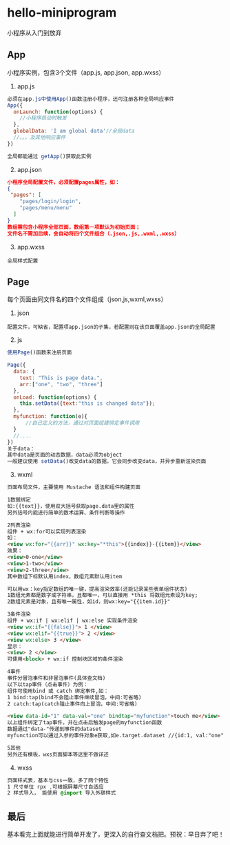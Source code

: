 # hello-miniprogram
小程序从入门到放弃


## App
小程序实例，包含3个文件（app.js, app.json, app.wxss）       
1. app.js       
```JavaScript
必须在app.js中使用App()函数注册小程序，还可注册各种全局响应事件
App({
  onLaunch: function(options) {
    //小程序启动时触发
  },
  globalData: 'I am global data'//全局data
  //。。。及其他响应事件
})

全局都能通过 getApp()获取此实例
```

2. app.json
```json
小程序全局配置文件，必须配置pages属性，如：
{
 "pages": [
    "pages/login/login",
    "pages/menu/menu"
  ]
}
数组需包含小程序全部页面，数组第一项默认为初始页面；
文件名不需加后续，会自动将四个文件组合（.json,.js,.wxml,.wxss）
```
3. app.wxss
```
全局样式配置
```

## Page
每个页面由同文件名的四个文件组成（json,js,wxml,wxss）
1. json
```
配置文件，可缺省，配置项app.json的子集，若配置则在该页面覆盖app.json的全局配置
```
2. js
```javascript
使用Page()函数来注册页面

Page({
  data: {
    text: "This is page data.",
    arr:["one", "two", "three"]
  },
  onLoad: function(options) {
    this.setData({text:"this is changed data"});
  },
  myfunction: function(e){
      //自己定义的方法，通过对页面组建绑定事件调用
  }
  //....
})
关于data：
其中data是页面的动态数据，data必须为object
一般建议使用 setData()改变data的数据，它会同步改变data，并异步重新渲染页面

```

3. wxml
```html
页面布局文件，主要使用 Mustache 语法和组件构建页面

1数据绑定
如:{{text}}，使用双大括号获取page.data里的属性
另外括号内能进行简单的数术运算、条件判断等操作

2列表渲染
组件 + wx:for可以实现列表渲染
如：
<view wx:for="{{arr}}" wx:key="*this">{{index}}-{{item}}</view>
效果：
<view>0-one</view>
<view>1-two</view>
<view>2-three</view>
其中数组下标默认用index，数组元素默认用item

可以用wx：key指定数组的唯一键，提高渲染效率(还能记录某些表单组件状态)
1数组元素都是数字或字符串，且都唯一，可以直接用 *this 将数组元素设为key;
2数组元素是对象，且有唯一属性，如id，则wx:key="{{item.id}}"

3条件渲染
组件 + wx:if | wx:elif | wx:else 实现条件渲染
<view wx:if="{{false}}"> 1 </view>
<view wx:elif="{{true}}"> 2 </view>
<view wx:else> 3 </view>
显示：
<view> 2 </view>
可使用<block> + wx:if 控制块区域的条件渲染

4事件
事件分冒泡事件和非冒泡事件(具体查文档)
以下以tap事件（点击事件）为例：
组件可使用bind 或 catch 绑定事件,如：
1 bind:tap(bind不会阻止事件继续冒泡，中间:可省略)
2 catch:tap(catch阻止事件向上冒泡，中间:可省略)

<view data-id="1" data-val="one" bindtap="myfunction">touch me</view>
以上组件绑定了tap事件，并在点击后触发page的myfunction函数
数据通过"data-"传递到事件的dataset
myfunction可以通过入参的事件对象e获取,如e.target.dataset //{id:1, val:"one"}

5其他
另外还有模板，wxs页面脚本等这里不做详述

```

4. wxss
```css
页面样式表，基本与css一致，多了两个特性
1 尺寸单位 rpx ,可根据屏幕尺寸自适应
2 样式导入， 能使用 @import 导入外联样式
```


## 最后
基本看完上面就能进行简单开发了，更深入的自行查文档把。预祝：早日弃了吧！